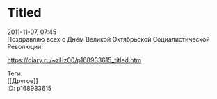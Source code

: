 Titled
=======

   
 2011-11-07, 07:45   
  Поздравляю всех с Днём Великой Октябрьской Социалистической Революции!   
    
 <https://diary.ru/~zHz00/p168933615_titled.htm>   
   
 Теги:   
 [[Другое]]   
 ID: p168933615